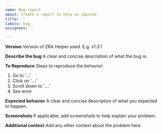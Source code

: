 ```yaml
---
name: Bug report
about: Create a report to help us improve
title: ''
labels: bug
assignees: ''

---
```


**Version**
Version of ZRA Helper used. E.g. v1.3.1

**Describe the bug**
A clear and concise description of what the bug is.

**To Reproduce**
Steps to reproduce the behavior:
1. Go to '...'
2. Click on '....'
3. Scroll down to '....'
4. See error

**Expected behavior**
A clear and concise description of what you expected to happen.

**Screenshots**
If applicable, add screenshots to help explain your problem.

**Additional context**
Add any other context about the problem here.
